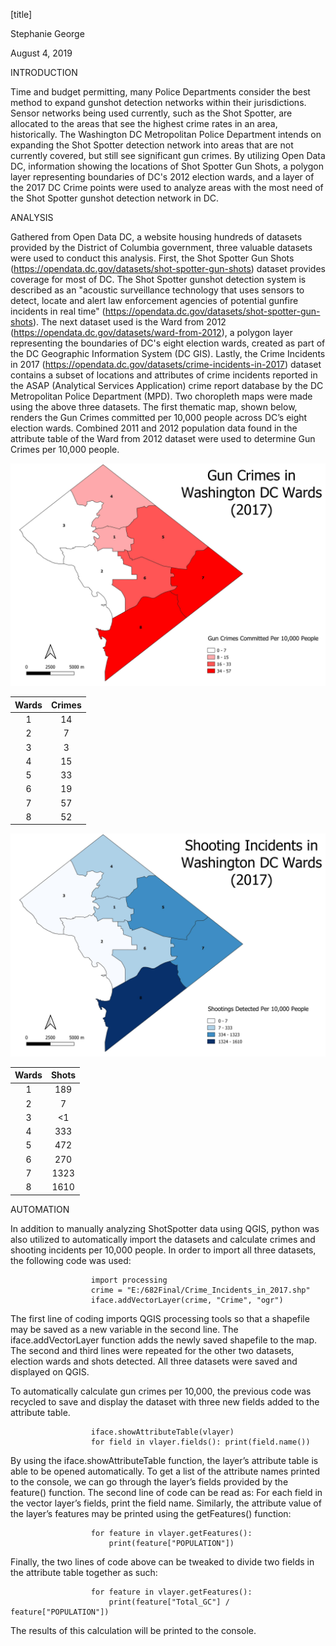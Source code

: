 [title]

Stephanie George

August 4, 2019


INTRODUCTION

Time and budget permitting, many Police Departments consider the best method to expand gunshot detection networks within their jurisdictions. Sensor networks being used currently, such as the Shot Spotter, are allocated to the areas that see the highest crime rates in an area, historically. 
The Washington DC Metropolitan Police Department intends on expanding the Shot Spotter detection network into areas that are not currently covered, but still see significant gun crimes. By utilizing Open Data DC, information showing the locations of Shot Spotter Gun Shots, a polygon layer representing boundaries of DC's 2012 election wards, and a layer of the 2017 DC Crime points were used to analyze areas with the most need of the Shot Spotter gunshot detection network in DC. 


ANALYSIS

Gathered from Open Data DC, a website housing hundreds of datasets provided by the District of Columbia government, three valuable datasets were used to conduct this analysis. First, the Shot Spotter Gun Shots (https://opendata.dc.gov/datasets/shot-spotter-gun-shots)
dataset provides coverage for most of DC. The Shot Spotter gunshot detection system is described as an "acoustic surveillance technology that uses sensors to detect, locate and alert law enforcement agencies of potential gunfire incidents in real time" (https://opendata.dc.gov/datasets/shot-spotter-gun-shots). The next dataset used is the Ward from 2012 (https://opendata.dc.gov/datasets/ward-from-2012), a polygon layer representing the boundaries of DC's eight election wards, created as part of the DC Geographic Information System (DC GIS). Lastly, the Crime Incidents in 2017 (https://opendata.dc.gov/datasets/crime-incidents-in-2017) dataset contains a subset of locations and attributes of crime incidents reported in the ASAP (Analytical Services Application) crime report database by the DC Metropolitan Police Department (MPD). 
Two choropleth maps were made using the above three datasets. The first thematic map, shown below, renders the Gun Crimes committed per 10,000 people across DC’s eight election wards. Combined 2011 and 2012 population data found in the attribute table of the Ward from 2012 dataset were used to determine Gun Crimes per 10,000 people.  

![](GunCrimes_Map.jpg)

| Wards         | Crimes        |
| :-----------: |:-------------:| 
| 1             | 14            | 
| 2             | 7             |   
| 3             | 3             |   
| 4             | 15            | 
| 5             | 33            |   
| 6             | 19            |  
| 7             | 57            |   
| 8             | 52            |  


![](Shots_Map.jpg)

| Wards         | Shots         |
| :-----------: |:-------------:| 
| 1             | 189           | 
| 2             | 7             |   
| 3             | <1            |   
| 4             | 333           | 
| 5             | 472           |   
| 6             | 270           |  
| 7             | 1323          |   
| 8             | 1610          |   


AUTOMATION

In addition to manually analyzing ShotSpotter data using QGIS, python was also utilized to automatically import the datasets and calculate crimes and shooting incidents per 10,000 people. In order to import all three datasets, the following code was used:

                      import processing
                      crime = "E:/682Final/Crime_Incidents_in_2017.shp"
                      iface.addVectorLayer(crime, "Crime", "ogr")
                      
The first line of coding imports QGIS processing tools so that a shapefile may be saved as a new variable in the second line. The iface.addVectorLayer function adds the newly saved shapefile to the map. The second and third lines were repeated for the other two datasets, election wards and shots detected. All three datasets were saved and displayed on QGIS.


To automatically calculate gun crimes per 10,000, the previous code was recycled to save and display the dataset with three new fields added to the attribute table. 

                      iface.showAttributeTable(vlayer)
                      for field in vlayer.fields(): print(field.name())
                      
By using the iface.showAttributeTable function, the layer’s attribute table is able to be opened automatically. To get a list of the attribute names printed to the console, we can go through the layer’s fields provided by the feature() function. The second line of code can be read as: For each field in the vector layer’s fields, print the field name. Similarly, the attribute value of the layer’s features may be printed using the getFeatures() function:

                      for feature in vlayer.getFeatures(): 
                          print(feature["POPULATION"])
                          
Finally, the two lines of code above can be tweaked to divide two fields in the attribute table together as such:

                      for feature in vlayer.getFeatures():
                          print(feature["Total_GC"] / feature["POPULATION"])

The results of this calculation will be printed to the console. 





